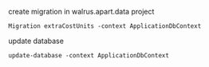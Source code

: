 create migration in walrus.apart.data project
```
Migration extraCostUnits -context ApplicationDbContext
```

update database
```
update-database -context ApplicationDbContext
```